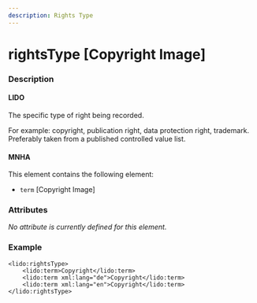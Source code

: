 ```yaml
---
description: Rights Type
---
```


# rightsType \[Copyright Image]

### Description

#### LIDO

The specific type of right being recorded.

For example: copyright, publication right, data protection right, trademark. Preferably taken from a published controlled value list.

#### MNHA

This element contains the following element:

* `term` \[Copyright Image]

### Attributes

_No attribute is currently defined for this element._

### Example

```markup
<lido:rightsType>
    <lido:term>Copyright</lido:term>
    <lido:term xml:lang="de">Copyright</lido:term>
    <lido:term xml:lang="en">Copyright</lido:term>
</lido:rightsType>
```
